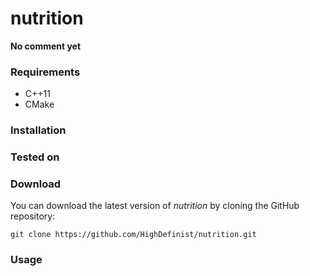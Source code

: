 # nutrition
**No comment yet**

### Requirements
 
- C++11
- CMake

### Installation

### Tested on

### Download 

You can download the latest version of *nutrition* by cloning the GitHub repository:

	git clone https://github.com/HighDefinist/nutrition.git
	
### Usage

  
 
